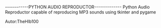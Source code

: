 ------------PYTHON AUDIO REPRODUCTOR--------------
Python Audio Reproductor capable of reproducing MP3 sounds using tkinter and pygame









Autor:TheHlb100
